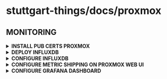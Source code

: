 # stuttgart-things/docs/proxmox

## MONITORING

<details><summary><b>INSTALL PUB CERTS PROXMOX</b></summary>

```bash

```

</details>

<details><summary><b>DEPLOY INFLUXDB</b></summary>

</details>

<details><summary><b>CONFIGURE INFLUXDB</b></summary>

BUCKET/TOKEN ETC..

</details>

<details><summary><b>CONFIGURE METRIC SHIPPING ON PROXMOX WEB UI</b></summary>

</details>

<details><summary><b>CONFIGURE GRAFANA DASHBOARD</b></summary>

</details>
